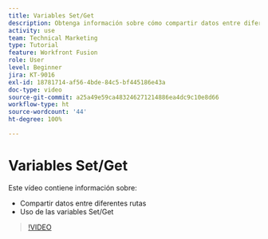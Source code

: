 ```yaml
---
title: Variables Set/Get
description: Obtenga información sobre cómo compartir datos entre diferentes rutas y utilice las variables Set/Get, todo en  [!DNL Adobe Workfront Fusion].
activity: use
team: Technical Marketing
type: Tutorial
feature: Workfront Fusion
role: User
level: Beginner
jira: KT-9016
exl-id: 18781714-af56-4bde-84c5-bf445186e43a
doc-type: video
source-git-commit: a25a49e59ca483246271214886ea4dc9c10e8d66
workflow-type: ht
source-wordcount: '44'
ht-degree: 100%

---
```


# Variables Set/Get

Este vídeo contiene información sobre:

* Compartir datos entre diferentes rutas
* Uso de las variables Set/Get

>[!VIDEO](https://video.tv.adobe.com/v/335275/?quality=12&learn=on)

